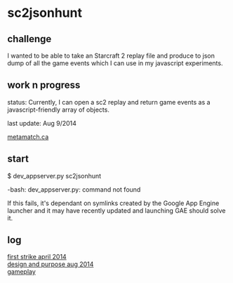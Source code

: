 # sc2jsonhunt

## challenge

I wanted to be able to take an Starcraft 2 replay file and produce to json dump of all the game events which I can use in my javascript experiments. 

## work n progress

status: Currently, I can open a sc2 replay and return game events as a javascript-friendly array of objects.

last update: Aug 9/2014

[metamatch.ca](http://metamatch.ca/) 

## start

$ dev_appserver.py sc2jsonhunt 

-bash: dev_appserver.py: command not found

If this fails, it's dependant on symlinks created by the Google App Engine launcher and it may have recently updated and launching GAE should solve it.

## log

[first strike april 2014](https://github.com/headwinds/sc2jsonhunt/wiki/first-strike---april-2014)           
[design and purpose aug 2014](https://github.com/headwinds/sc2jsonhunt/wiki/design-and-purpose---aug-2014)     
[gameplay](https://github.com/headwinds/sc2jsonhunt/wiki/gameplay---sept-2014)      


